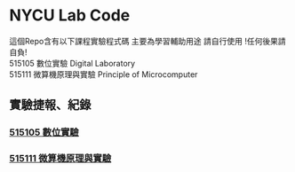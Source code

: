 # NYCU Lab Code
這個Repo含有以下課程實驗程式碼 主要為學習輔助用途 請自行使用 !任何後果請自負!\
515105 數位實驗 Digital Laboratory\
515111 微算機原理與實驗 Principle of Microcomputer

## 實驗捷報、紀錄
### [515105 數位實驗](https://drive.google.com/drive/folders/1fJYMNaC50De83fb8Iaw5OJ3VNjAgXGqP?usp=drive_link)
### [515111 微算機原理與實驗](https://drive.google.com/drive/folders/1xiXPbYdoJQdJqQ8LP3pc1_tWssx5XmVa?usp=sharing)
   

